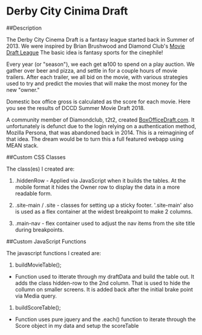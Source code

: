 # Derby City Cinima Draft 

##Description

The Derby City Cinema Draft is a fantasy league started back in Summer of 2013. We were inspired by Brian Brushwood and Diamond Club's <a href="https://draft.diamondclub.tv/">Movie Draft League</a> The basic idea is fantasy sports for the cinephile!

Every year (or "season"), we each get &#8362;100 to spend on a play auction. We gather over beer and pizza, and settle in for a couple hours of movie trailers. After each trailer, we all bid on the movie, with various strategies used to try and predict the movies that will make the most money for the new "owner." 

Domestic box office gross is calculated as the score for each movie. Here you see the results of DCCD Summer Movie Draft 2018.

A community member of Diamondclub, t2t2, created <a href='https://boxofficedraft.com'>BoxOfficeDraft.com</a>. It unfortunately is defunct due to the login relying on a authentication method, Mozilla Persona, that was abandoned back in 2014. This is a reimagining of that idea. The dream would be to turn this a full featured webapp using MEAN stack.


##Custom CSS Classes

The class(es) I created are:

1. .hiddenRow  - Applied via JavaScript when it builds the tables. At the mobile format it hides the Owner row to display the data in a more readable form. 

2. .site-main / .site - classes for setting up a sticky footer. '.site-main' also is used as a flex container at the widest breakpoint to make 2 columns.

3. .main-nav  - flex container used to adjust the nav items from the site title during breakpoints. 


##Custom JavaScript Functions

The javascript functions I created are:

1. buildMovieTable();
  - Function used to itterate through my draftData and build the table out. It adds the class hidden-row to the 2nd column. That is used to hide the collumn on smaller screens. It is added back after the initial brake point via Media query. 
1. buildScoreTable();
  - Function uses pure jquery and the .each() function to iterate through the Score object in my data and setup the scoreTable
